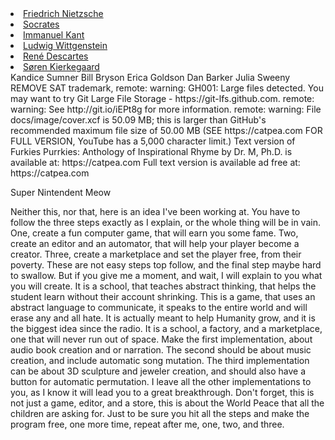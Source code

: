 <li><a href="https://www.youtube.com/results?search_query=Friedrich+Nietzsche">Friedrich Nietzsche</a></li>
<li><a href="https://www.youtube.com/results?search_query=Socrates">Socrates</a></li>
<li><a href="https://www.youtube.com/results?search_query=Immanuel+Kant">Immanuel Kant</a></li>
<li><a href="https://www.youtube.com/results?search_query=Ludwig+Wittgenstein">Ludwig Wittgenstein</a></li>
<li><a href="https://www.youtube.com/results?search_query=Rene+Descartes">Ren&#xE9; Descartes</a></li>
<li><a href="https://www.youtube.com/results?search_query=S%C3%B8ren+Kierkegaard">S&#xF8;ren Kierkegaard</a></li>
Kandice Sumner
Bill Bryson
Erica Goldson
Dan Barker
Julia Sweeny
REMOVE SAT trademark,
remote: warning: GH001: Large files detected. You may want to try Git Large File Storage - https://git-lfs.github.com.
remote: warning: See http://git.io/iEPt8g for more information.
remote: warning: File docs/image/cover.xcf is 50.09 MB; this is larger than GitHub's recommended maximum file size of 50.00 MB
(SEE https://catpea.com FOR FULL VERSION, YouTube has a 5,000 character limit.)
Text version of Furkies Purrkies: Anthology of Inspirational Rhyme by Dr. M, Ph.D. is available at: https://catpea.com
Full text version is available ad free at: https://catpea.com

Super Nintendent Meow

Neither this, nor that,
here is an idea I've been working at.
You have to follow the three steps exactly as I explain,
or the whole thing will be in vain.
One, create a fun computer game,
that will earn you some fame.
Two, create an editor and an automator,
that will help your player become a creator.
Three, create a marketplace and set the player free,
from their poverty.
These are not easy steps top follow,
and the final step maybe hard to swallow.
But if you give me a moment, and wait,
I will explain to you what you will create.
It is a school, that teaches abstract thinking,
that helps the student learn without their account shrinking.
This is a game, that uses an abstract language to communicate,
it speaks to the entire world and will erase any and all hate.
It is actually meant to help Humanity grow,
and it is the biggest idea since the radio.
It is a school, a factory, and a marketplace,
one that will never run out of space.
Make the first implementation,
about audio book creation and or narration.
The second should be about music creation,
and include automatic song mutation.
The third implementation can be about 3D sculpture and jeweler creation,
and should also have a button for automatic permutation.
I leave all the other implementations to you,
as I know it will lead you to a great breakthrough.
Don't forget, this is not just a game, editor, and a store,
this is about the World Peace that all the children are asking for.
Just to be sure you hit all the steps and make the program free, one more time, repeat after me,
one, two, and three.

